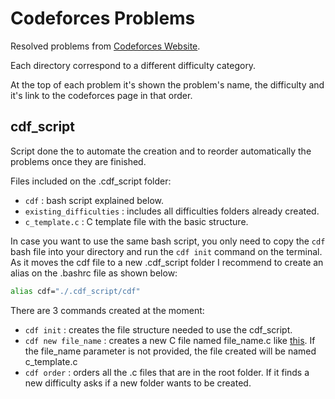 # Codeforces Problems

Resolved problems from [Codeforces Website](https://codeforces.com/).

Each directory correspond to a different difficulty category.

At the top of each problem it's shown the problem's name, the difficulty and it's link to the codeforces page in that order.

## cdf_script

Script done the to automate the creation and to reorder automatically the problems once they are finished.

Files included on the .cdf_script folder:
  - `cdf` : bash script explained below.
  - `existing_difficulties` : includes all difficulties folders already created.
  - `c_template.c` : C template file with the basic structure.

In case you want to use the same bash script, you only need to copy the `cdf` bash file into your directory and run the `cdf init` command on the terminal.
As it moves the cdf file to a new .cdf_script folder I recommend to create an alias on the .bashrc file as shown below:
```bash
alias cdf="./.cdf_script/cdf"
```

There are 3 commands created at the moment:
  - `cdf init` : creates the file structure needed to use the cdf_script.
  - `cdf new file_name` : creates a new C file named file_name.c like [this](.cdf_script/c_template.c). If the file_name parameter is not provided, the file created will be named c_template.c
  - `cdf order` : orders all the .c files that are in the root folder. If it finds a new difficulty asks if a new folder wants to be created.
